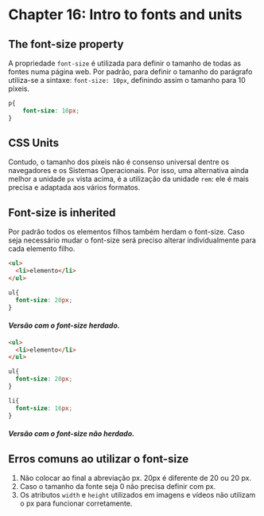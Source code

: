 # Chapter 16: Intro to fonts and units

## The font-size property

  <p>A propriedade <code>font-size</code> é utilizada para definir o tamanho de todas as fontes numa página web. Por padrão, para definir o tamanho do parágrafo utiliza-se a sintaxe: <code>font-size: 10px</code>, definindo assim o tamanho para 10 píxeis.</p>

```css
p{
    font-size: 10px;
}
```

## CSS Units

  <p>Contudo, o tamanho dos píxeis não é consenso universal dentre os navegadores e os Sistemas Operacionais. Por isso, uma alternativa ainda melhor a unidade <code>px</code> vista acima, é a utilização da unidade <code>rem</code>: ele é mais precisa e adaptada aos vários formatos.</p>

## Font-size is inherited

  <p>Por padrão todos os elementos filhos também herdam o font-size. Caso seja necessário mudar o font-size será preciso alterar individualmente para cada elemento filho.</p>

```html
<ul>
  <li>elemento</li>
</ul>
```
```css
ul{
  font-size: 20px;
}
```

#### *Versão com o font-size herdado.*

```html
<ul>
  <li>elemento</li>
</ul>
```
```css
ul{
  font-size: 20px;
}

li{
  font-size: 16px;
}
```

#### *Versão com o font-size não herdado.*


## Erros comuns ao utilizar o font-size

  <ol>
    <li>Não colocar ao final a abreviação px. 20px é diferente de 20 ou 20 px.</li>
    <li>Caso o tamanho da fonte seja 0 não precisa definir com px.</li>
    <li>Os atributos <code>width</code> e <code>height</code> utilizados em imagens e vídeos não utilizam o px para funcionar corretamente.</li>
  </ol>
